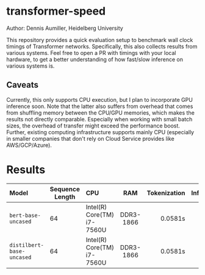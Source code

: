 # transformer-speed

Author: Dennis Aumiller, Heidelberg University

This repository provides a quick evaluation setup to benchmark wall clock timings of Transformer networks. 
Specifically, this also collects results from various systems.
Feel free to open a PR with timings with your local hardware,
to get a better understanding of how fast/slow inference on various systems is.

## Caveats
Currently, this only supports CPU execution, but I plan to incorporate GPU inference soon.
Note that the latter also suffers from overhead that comes from shuffling memory between the CPU/GPU memories,
which makes the results not directly comparable.
Especially when working with small batch sizes, the overhead of transfer might exceed the performance boost.
Further, existing computing infrastructure supports mainly CPU
(especially in smaller companies that don't rely on Cloud Service provides like AWS/GCP/Azure).


# Results

|Model                      | Sequence Length | CPU                         | RAM        | Tokenization  | Inference | Samples per s |
| :------------------------ | --------------- | :-------------------------- | :--------: | ------------: | --------: | ------------: |
| `bert-base-uncased`       | 64              | Intel(R) Core(TM) i7-7560U  | DDR3-1866  | 0.0581s       | 71.68s    |               |
| `distilbert-base-uncased` | 64              | Intel(R) Core(TM) i7-7560U  | DDR3-1866  | 0.0581s       | 40.77s    |               |
